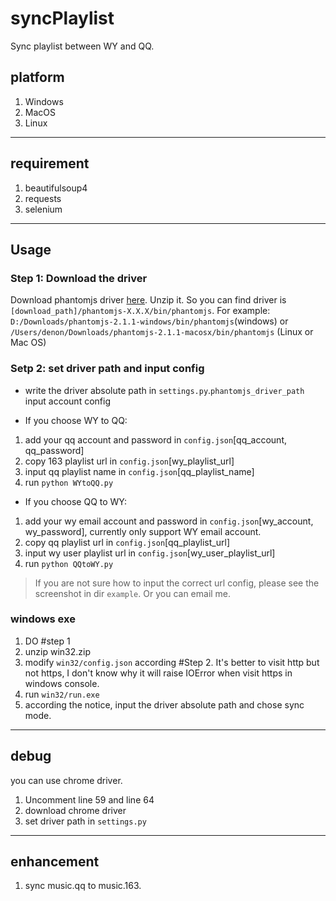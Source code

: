 # syncPlaylist
Sync playlist between WY and QQ.

## platform
1. Windows
2. MacOS
3. Linux

---------------
## requirement
1. beautifulsoup4
2. requests
3. selenium

---------------
## Usage

### Step 1: Download the driver
Download phantomjs driver [here](http://phantomjs.org/download.html). Unzip it. So you can find driver is `[download_path]/phantomjs-X.X.X/bin/phantomjs`. For example: `D:/Downloads/phantomjs-2.1.1-windows/bin/phantomjs`(windows) or `/Users/denon/Downloads/phantomjs-2.1.1-macosx/bin/phantomjs` (Linux or Mac OS)


### Setp 2: set driver path and input config
* write the driver absolute path in `settings.py`.`phantomjs_driver_path`
input account config



* If you choose WY to QQ:
1. add your qq account and password in `config.json`[qq_account, qq_password]
2. copy 163 playlist url in `config.json`[wy_playlist_url]
3. input qq playlist name in `config.json`[qq_playlist_name]
4. run `python WYtoQQ.py`


* If you choose QQ to WY:
1. add your wy email account and password in `config.json`[wy_account, wy_password], currently only support WY email account.
2. copy qq playlist url in `config.json`[qq_playlist_url]
3. input wy user playlist url in `config.json`[wy_user_playlist_url]
4. run `python QQtoWY.py`

> If you are not sure how to input the correct url config, please see the screenshot in dir `example`. Or you can email me.

### windows exe
1. DO #step 1
2. unzip win32.zip
3. modify `win32/config.json` according #Step 2. It's better to visit http but not https, I don't know why it will raise IOError when visit https in windows console.
4. run `win32/run.exe`
5. according the notice, input the driver absolute path and chose sync mode.

---------------
## debug
you can use chrome driver.
1. Uncomment line 59 and line 64
2. download chrome driver
3. set driver path in `settings.py`

---------------
## enhancement
1. sync music.qq to music.163.
